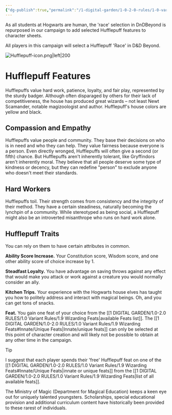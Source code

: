 ```yaml
---
{"dg-publish":true,"permalink":"/1-digital-garden/1-0-2-0-rules/1-0-variant-rules/1-3-predetermined-race-hufflepuff/"}
---
```


As all students at Hogwarts are human, the 'race' selection in DnDBeyond is repurposed in our campaign to add selected Hufflepuff features to character sheets.

All players in this campaign will select a Hufflepuff 'Race' in D&D Beyond. 

![Hufflepuff-icon.png|left|200](/img/user/1%20DIGITAL%20GARDEN/Images%20&%20Banners/Hufflepuff-icon.png)

# Hufflepuff Features

Hufflepuffs value hard work, patience, loyalty, and fair play, represented by the sturdy badger. Although often disparaged by others for their lack of competitiveness, the house has produced great wizards – not least Newt Scamander, notable magizoologist and author. Hufflepuff's house colors are yellow and black.

## Compassion and Empathy

Hufflepuffs value people and community. They base their decisions on who is in need and who they can help. They value fairness because everyone is a person. Even directly wronged, Hufflepuffs will often give a second (or fifth) chance. But Hufflepuffs aren't inherently tolerant, like Gryffindors aren't inherently moral. They believe that all people deserve some type of kindness or decency, but they can redefine "person" to exclude anyone who doesn't meet their standards.

## Hard Workers

Hufflepuffs toil. Their strength comes from consistency and the integrity of their method. They have a certain steadiness, naturally becoming the lynchpin of a community. While stereotyped as being social, a Hufflepuff might also be an introverted misanthrope who runs on hard work alone.

## Hufflepuff Traits

You can rely on them to have certain attributes in common.

**Ability Score Increase.** Your Constitution score, Wisdom score, and one other ability score of choice increase by 1.

**Steadfast Loyalty.** You have advantage on saving throws against any effect that would make you attack or work against a creature you would normally consider an ally.

**Kitchen Trips.** Your experience with the Hogwarts house elves has taught you how to politely address and interact with magical beings. Oh, and you can get tons of snacks.

**Feat.** You gain one feat of your choice from the [[1 DIGITAL GARDEN/1.0-2.0 RULES/1.0 Variant Rules/1.9 Wizarding Feats\|available Feats list]]. The [[1 DIGITAL GARDEN/1.0-2.0 RULES/1.0 Variant Rules/1.9 Wizarding Feats#Innate/Unique Feats\|Innate/unique feats]] can only be selected at this point of character creation and will likely not be possible to obtain at any other time in the campaign.

>[!tip]
>I suggest that each player spends their 'free' Hufflepuff feat on one of the [[1 DIGITAL GARDEN/1.0-2.0 RULES/1.0 Variant Rules/1.9 Wizarding Feats#Innate/Unique Feats\|innate or unique feats]] from the [[1 DIGITAL GARDEN/1.0-2.0 RULES/1.0 Variant Rules/1.9 Wizarding Feats\|list of all available feats]]. 
>
>The Ministry of Magic (Department for Magical Education) keeps a keen eye out for uniquely talented youngsters. Scholarships, special educational provision and additional curriculum content have historically been provided to these rarest of individuals. 

